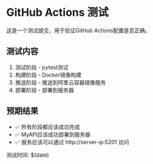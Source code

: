 # GitHub Actions 测试

这是一个测试提交，用于验证GitHub Actions配置是否正确。

## 测试内容

1. 测试阶段 - pytest测试
2. 构建阶段 - Docker镜像构建
3. 推送阶段 - 推送到阿里云容器镜像服务
4. 部署阶段 - 部署到服务器

## 预期结果

- ✅ 所有阶段都应该成功完成
- ✅ MyAPI应该成功部署到服务器
- ✅ 服务应该可以通过 http://server-ip:5201 访问

测试时间: $(date) 